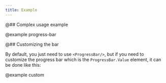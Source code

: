 ```yaml
---
title: Example
---
```


@## Complex usage example

@example progress-bar

@## Customizing the bar

By default, you just need to use `<ProgressBar/>`, but if you need to customize the progress bar which is the `ProgressBar.Value` element, it can be done like this:

@example custom
